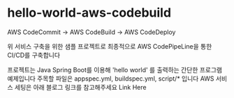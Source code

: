 # hello-world-aws-codebuild

AWS CodeCommit -> AWS CodeBuild -> AWS CodeDeploy

위 서비스 구축을 위한 샘플 프로젝트로 
최종적으로 AWS CodePipeLine을 통한 CI/CD를 구축합니다 

프로젝트는 Java Spring Boot를 이용해 'hello world' 를 출력하는 간단한 프로그램 예제입니다
주목할 파일은 appspec.yml, buildspec.yml, script/* 입니다 
AWS 서비스 세팅은 아래 블로그 링크를 참고해주세요
Link Here 
